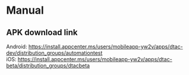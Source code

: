 # Manual

## APK download link
Android: https://install.appcenter.ms/users/mobileapp-yw2v/apps/dtac-dev/distribution_groups/automationtest  
iOS: https://install.appcenter.ms/users/mobileapp-yw2v/apps/dtac-beta/distribution_groups/dtacbeta  


